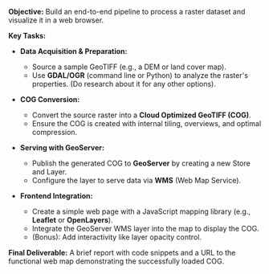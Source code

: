 **Objective:** Build an end-to-end pipeline to process a raster dataset and visualize it in a web browser.

**Key Tasks:**

*   **Data Acquisition & Preparation:**
    *   Source a sample GeoTIFF (e.g., a DEM or land cover map).
    *   Use **GDAL/OGR** (command line or Python) to analyze the raster's properties. (Do research about it for any other options).

*   **COG Conversion:**
    *   Convert the source raster into a **Cloud Optimized GeoTIFF (COG)**.
    *   Ensure the COG is created with internal tiling, overviews, and optimal compression.

*   **Serving with GeoServer:**
    *   Publish the generated COG to **GeoServer** by creating a new Store and Layer.
    *   Configure the layer to serve data via **WMS** (Web Map Service).

*   **Frontend Integration:**
    *   Create a simple web page with a JavaScript mapping library (e.g., **Leaflet** or **OpenLayers**).
    *   Integrate the GeoServer WMS layer into the map to display the COG.
    *   (Bonus): Add interactivity like layer opacity control.

**Final Deliverable:** A brief report with code snippets and a URL to the functional web map demonstrating the successfully loaded COG.